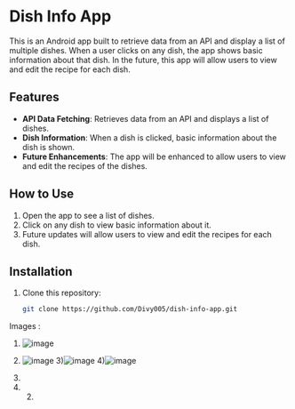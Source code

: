 # Dish Info App

This is an Android app built to retrieve data from an API and display a list of multiple dishes. When a user clicks on any dish, the app shows basic information about that dish. In the future, this app will allow users to view and edit the recipe for each dish.

## Features

- **API Data Fetching**: Retrieves data from an API and displays a list of dishes.
- **Dish Information**: When a dish is clicked, basic information about the dish is shown.
- **Future Enhancements**: The app will be enhanced to allow users to view and edit the recipes of the dishes.

## How to Use

1. Open the app to see a list of dishes.
2. Click on any dish to view basic information about it.
3. Future updates will allow users to view and edit the recipes for each dish.

## Installation

1. Clone this repository:
   ```bash
   git clone https://github.com/Divy005/dish-info-app.git

Images : 
1) ![image](https://github.com/user-attachments/assets/e2941fc9-1903-4a09-b00f-c423dc5d43bb)
2) ![image](https://github.com/user-attachments/assets/e14636dc-494d-49c5-9322-0ae4dd18a13a)
3)![image](https://github.com/user-attachments/assets/8d01304c-43b5-4723-a39d-c746e5fb3c85)
4)![image](https://github.com/user-attachments/assets/e8e89537-d615-41b0-8799-38126e7991cd)

4)


5) 2)

